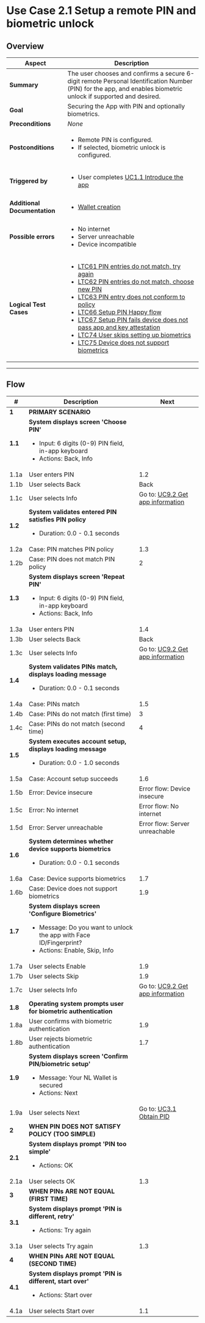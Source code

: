 # Use Case 2.1 Setup a remote PIN and biometric unlock

## Overview

| Aspect                       | Description                                                                                                                                                                                                                                                                                                                                                                                                                                                                                                                                                                                                                  |
| ---------------------------- | ---------------------------------------------------------------------------------------------------------------------------------------------------------------------------------------------------------------------------------------------------------------------------------------------------------------------------------------------------------------------------------------------------------------------------------------------------------------------------------------------------------------------------------------------------------------------------------------------------------------------------- |
| **Summary**                  | The user chooses and confirms a secure 6-digit remote Personal Identification Number (PIN) for the app, and enables biometric unlock if supported and desired.                                                                                                                                                                                                                                                                                                                                                                                                                                                               |
| **Goal**                     | Securing the App with PIN and optionally biometrics.                                                                                                                                                                                                                                                                                                                                                                                                                                                                                                                                                                         |
| **Preconditions**            | *None*                                                                                                                                                                                                                                                                                                                                                                                                                                                                                                                                                                                                                       |
| **Postconditions**           | <ul><li>Remote PIN is configured.</li><li>If selected, biometric unlock is configured.</ul></li>                                                                                                                                                                                                                                                                                                                                                                                                                                                                                                                             |
| **Triggered by**             | <ul><li>User completes [UC1.1 Introduce the app](UC1.1_IntroduceTheApp.md)</li></ul>                                                                                                                                                                                                                                                                                                                                                                                                                                             |
| **Additional Documentation** | <ul><li>[Wallet creation](../../architecture/use-cases/wallet-creation)</ul></li>                                                                                                                                                                                                                                                                                                                                                                                                                                                                                                                                                      |
| **Possible errors**          | <ul><li>No internet</li><li>Server unreachable</li><li>Device incompatible</ul></li>                                                                                                                                                                                                                                                                                                                                                                                                                                                                                                                                         |
| **Logical Test Cases**       | <ul><li>[LTC61 PIN entries do not match, try again](../logical-test-cases.md#ltc61)</li><li>[LTC62 PIN entries do not match, choose new PIN](../logical-test-cases.md#ltc62)</li><li>[LTC63 PIN entry does not conform to policy](../logical-test-cases.md#ltc63)</li><li>[LTC66 Setup PIN Happy flow](../logical-test-cases.md#ltc66)</li><li>[LTC67 Setup PIN fails device does not pass app and key attestation](../logical-test-cases.md#ltc67)</li><li>[LTC74 User skips setting up biometrics](../logical-test-cases.md#ltc74)</li><li>[LTC75 Device does not support biometrics](../logical-test-cases.md#ltc75)</li></ul> |

---

## Flow

| #       | Description                                                                                                                                                             | Next                                                           |
| ------- | ----------------------------------------------------------------------------------------------------------------------------------------------------------------------- | -------------------------------------------------------------- |
| **1**   | **PRIMARY SCENARIO**                                                                                                                                                    |                                                                |
| **1.1** | **System displays screen 'Choose PIN'**<ul><li>Input: 6 digits (0-9) PIN field, in-app keyboard</li><li>Actions: Back, Info</li></ul>                                   |                                                                |
| 1.1a    | User enters PIN                                                                                                                                                         | 1.2                                                            |
| 1.1b    | User selects Back                                                                                                                                                       | Back                                                           |
| 1.1c    | User selects Info                                                                                                                                                       | Go to: [UC9.2 Get app information](UC9.2_GetAppInformation.md) |
| **1.2** | **System validates entered PIN satisfies PIN policy**<ul><li>Duration: 0.0 - 0.1 seconds</li></ul>                                                                      |                                                                |
| 1.2a    | Case: PIN matches PIN policy                                                                                                                                            | 1.3                                                            |
| 1.2b    | Case: PIN does not match PIN policy                                                                                                                                     | 2                                                              |
| **1.3** | **System displays screen 'Repeat PIN'**<ul><li>Input: 6 digits (0-9) PIN field, in-app keyboard</li><li>Actions: Back, Info</li></ul>                                   |                                                                |
| 1.3a    | User enters PIN                                                                                                                                                         | 1.4                                                            |
| 1.3b    | User selects Back                                                                                                                                                       | Back                                                           |
| 1.3c    | User selects Info                                                                                                                                                       | Go to: [UC9.2 Get app information](UC9.2_GetAppInformation.md) |
| **1.4** | **System validates PINs match, displays loading message**<ul><li>Duration: 0.0 - 0.1 seconds</li></ul>                                                                  |                                                                |
| 1.4a    | Case: PINs match                                                                                                                                                        | 1.5                                                            |
| 1.4b    | Case: PINs do not match (first time)                                                                                                                                    | 3                                                              |
| 1.4c    | Case: PINs do not match (second time)                                                                                                                                   | 4                                                              |
| **1.5** | **System executes account setup, displays loading message**<ul><li>Duration: 0.0 - 1.0 seconds</li></ul>                                                                |                                                                |
| 1.5a    | Case: Account setup succeeds                                                                                                                                            | 1.6                                                            |
| 1.5b    | Error: Device insecure                                                                                                                                                  | Error flow: Device insecure                                    |
| 1.5c    | Error: No internet                                                                                                                                                      | Error flow: No internet                                        |
| 1.5d    | Error: Server unreachable                                                                                                                                               | Error flow: Server unreachable                                 |
| **1.6** | **System determines whether device supports biometrics**<ul><li>Duration: 0.0 - 0.1 seconds</li></ul>                                                                   |                                                                |
| 1.6a    | Case: Device supports biometrics                                                                                                                                        | 1.7                                                            |
| 1.6b    | Case: Device does not support biometrics                                                                                                                                | 1.9                                                            |
| **1.7** | **System displays screen 'Configure Biometrics'**<ul><li>Message: Do you want to unlock the app with Face ID/Fingerprint?</li><li>Actions: Enable, Skip, Info</li></ul> |                                                                |
| 1.7a    | User selects Enable                                                                                                                                                     | 1.9                                                            |
| 1.7b    | User selects Skip                                                                                                                                                       | 1.9                                                            |
| 1.7c    | User selects Info                                                                                                                                                       | Go to: [UC9.2 Get app information](UC9.2_GetAppInformation.md) |
| **1.8** | **Operating system prompts user for biometric authentication**                                                                                                          |                                                                |
| 1.8a    | User confirms with biometric authentication                                                                                                                             | 1.9                                                            |
| 1.8b    | User rejects biometric authentication                                                                                                                                   | 1.7                                                            |
| **1.9** | **System displays screen 'Confirm PIN/biometric setup'**<ul><li>Message: Your NL Wallet is secured</li><li>Actions: Next</li></ul>                                      |                                                                |
| 1.9a    | User selects Next                                                                                                                                                       | Go to: [UC3.1 Obtain PID](UC3.1_ObtainPidFromProvider.md)      |
| **2**   | **WHEN PIN DOES NOT SATISFY POLICY (TOO SIMPLE)**                                                                                                                       |                                                                |
| **2.1** | **System displays prompt 'PIN too simple'**<ul><li>Actions: OK</li></ul>                                                                                                |                                                                |
| 2.1a    | User selects OK                                                                                                                                                         | 1.3                                                            |
| **3**   | **WHEN PINs ARE NOT EQUAL (FIRST TIME)**                                                                                                                                |                                                                |
| **3.1** | **System displays prompt 'PIN is different, retry'**<ul><li>Actions: Try again</li></ul>                                                                                |                                                                |
| 3.1a    | User selects Try again                                                                                                                                                  | 1.3                                                            |
| **4**   | **WHEN PINs ARE NOT EQUAL (SECOND TIME)**                                                                                                                               |                                                                |
| **4.1** | **System displays prompt 'PIN is different, start over'**<ul><li>Actions: Start over</li></ul>                                                                          |                                                                |
| 4.1a    | User selects Start over                                                                                                                                                 | 1.1                                                            |